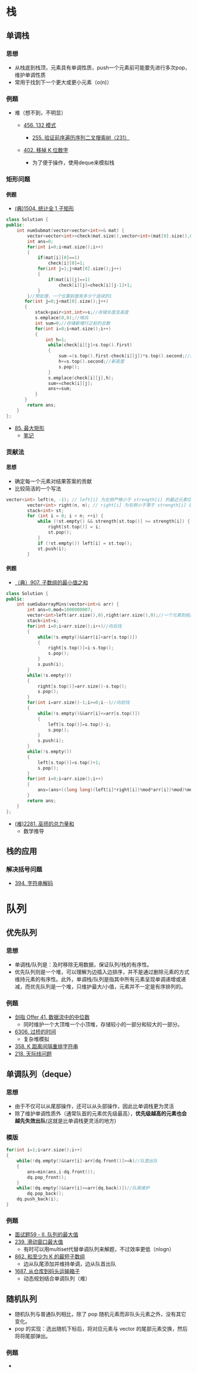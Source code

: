 # 栈
## 单调栈
### 思想
- 从栈底到栈顶，元素具有单调性质，push一个元素前可能要先进行多次pop，维护单调性质
- 常用于找到下一个更大或更小元素（o(n)）

### 例题

- 难（想不到，不明显）

  - [456. 132 模式 ](https://leetcode.cn/problems/132-pattern/)
    - [255. 验证前序遍历序列二叉搜索树（231）](https://leetcode.cn/problems/verify-preorder-sequence-in-binary-search-tree/)
  
  - [402. 移掉 K 位数字](https://leetcode.cn/problems/remove-k-digits/)
    - 为了便于操作，使用deque来模拟栈

### 矩形问题
#### 例题

- [(典)1504. 统计全 1 子矩形](https://leetcode.cn/problems/count-submatrices-with-all-ones/)

```c++
class Solution {
public:
    int numSubmat(vector<vector<int>>& mat) {
        vector<vector<int>>check(mat.size(),vector<int>(mat[0].size(),0));
        int ans=0;
        for(int i=0;i<mat.size();i++)
        {
            if(mat[i][0]==1)
                check[i][0]=1;
            for(int j=1;j<mat[0].size();j++)
            {
                if(mat[i][j]==1)
                    check[i][j]=check[i][j-1]+1;
            }   
        }//预处理，一个位置前面有多少个连续的1
       for(int j=0;j<mat[0].size();j++)
       {
           stack<pair<int,int>>s;//存储长度及高度
           s.emplace(0,0);//哨兵
           int sum=0;//存储新增行之前的总数
           for(int i=0;i<mat.size();i++)
           {
               int h=1;
                while(check[i][j]<s.top().first)
                {
                    sum-=(s.top().first-check[i][j])*s.top().second;//前面行不能再用的元素
                    h+=s.top().second;//新高度
                    s.pop();
                }
                s.emplace(check[i][j],h);
                sum+=check[i][j];
                ans+=sum;
           }
       }
        return ans;
    }
};
```

- [85. 最大矩形 ](https://leetcode.cn/problems/maximal-rectangle/)
  - [笔记](https://leetcode.cn/problems/maximal-rectangle/solution/c-by-thdlrt-x2pp/)

### 贡献法
#### 思想
- 确定每一个元素对结果答案的贡献
- 比较简洁的一个写法
```c++
vector<int> left(n, -1); // left[i] 为左侧严格小于 strength[i] 的最近元素位置（不存在时为 -1）
        vector<int> right(n, n); // right[i] 为右侧小于等于 strength[i] 的最近元素位置（不存在时为 n）
        stack<int> st;
        for (int i = 0; i < n; ++i) {
            while (!st.empty() && strength[st.top()] >= strength[i]) {
                right[st.top()] = i;
                st.pop();
            }
            if (!st.empty()) left[i] = st.top();
            st.push(i);
        }
```
#### 例题
- [（典）907. 子数组的最小值之和](https://leetcode.cn/problems/sum-of-subarray-minimums/)
```c++
class Solution {
public:
    int sumSubarrayMins(vector<int>& arr) {
        int ans=0,mod=1000000007;
        vector<int>left(arr.size(),0),right(arr.size(),0);//一个元素到前/后一个更小值的距离（即其是子数组内最小元素的范围）
        stack<int>s;
        for(int i=0;i<arr.size();i++)//向后找
        {
            while(!s.empty()&&arr[i]<arr[s.top()])
            {
                right[s.top()]=i-s.top();
                s.pop();
            }
            s.push(i);
        }
        while(!s.empty())
        {
            right[s.top()]=arr.size()-s.top();
            s.pop();
        }
        for(int i=arr.size()-1;i>=0;i--)//向前找
        {
            while(!s.empty()&&arr[i]<=arr[s.top()])
            {
                left[s.top()]=s.top()-i;
                s.pop();
            }
            s.push(i);
        }
        while(!s.empty())
        {
            left[s.top()]=s.top()+1;
            s.pop();
        }
        for(int i=0;i<arr.size();i++)
        {
            ans=(ans+((long long)(left[i]*right[i])%mod*arr[i])%mod)%mod;
        }
        return ans;
    }
};
```
- [(难)2281. 巫师的总力量和](https://leetcode.cn/problems/sum-of-total-strength-of-wizards/)
    - 数学推导

## 栈的应用

### 解决括号问题

- [394. 字符串解码](https://leetcode.cn/problems/decode-string/)

# 队列
## 优先队列
### 思想

- 单调栈/队列是：及时移除无用数据，保证队列/栈的有序性。
- 优先队列则是一个堆，可以理解为边插入边排序，并不是通过删除元素的方式维持元素的有序性。此外，单调栈/队列是指其中所有元素呈现单调递增或递减，而优先队列是一个堆，只维护最大/小值，元素并不一定是有序排列的。

### 例题
- [剑指 Offer 41. 数据流中的中位数](https://leetcode.cn/problems/shu-ju-liu-zhong-de-zhong-wei-shu-lcof/)
    - 同时维护一个大顶堆一个小顶堆，存储较小的一部分和较大的一部分。
- [6306. 过桥的时间 ](https://leetcode.cn/problems/time-to-cross-a-bridge/submissions/)
    - 复杂堆模拟
- [358. K 距离间隔重排字符串](https://leetcode.cn/problems/rearrange-string-k-distance-apart/?envType=study-plan&id=shu-ju-jie-gou-jin-jie&plan=data-structures&plan_progress=chpajx1)
- [218. 天际线问题](https://leetcode.cn/problems/the-skyline-problem/)
## 单调队列（deque）
### 思想
- 由于不仅可以从尾部操作，还可以从头部操作，因此比单调栈更为灵活
- 除了维护单调性质外（通常队首的元素优先级最高），**优先级越高的元素也会越先失效出队**(这就是比单调栈更灵活的地方)
### 模版
```c++
for(int i=1;i<arr.size();i++)
{
    while(!dq.empty()&&arr[i]-arr[dq.front()]>=k)//队首出队
    {
        ans=min(ans,i-dq.front());
        dq.pop_front();
    }
    while(!dq.empty()&&arr[i]<=arr[dq.back()])//队尾维护
        dq.pop_back();
    dq.push_back(i);
}
```
### 例题
- [面试题59 - II. 队列的最大值](https://leetcode.cn/problems/dui-lie-de-zui-da-zhi-lcof/submissions/) 
- [239. 滑动窗口最大值](https://leetcode.cn/problems/sliding-window-maximum/submissions/)
    - 有时可以用multiset代替单调队列来解题，不过效率更低（nlogn）
- [862. 和至少为 K 的最短子数组](https://leetcode.cn/problems/shortest-subarray-with-sum-at-least-k/solution/liang-zhang-tu-miao-dong-dan-diao-dui-li-9fvh/)
    - 边从队尾添加并维持单调，边从队首出队
- [1687. 从仓库到码头运输箱子](https://leetcode.cn/problems/delivering-boxes-from-storage-to-ports/)
    - 动态规划结合单调队列（难）
## 随机队列
- 随机队列与普通队列相比，除了 pop 随机元素而非队头元素之外，没有其它变化。
- pop 的实现：选出随机下标后，将对应元素与 vector 的尾部元素交换，然后将将尾部弹出。
### 例题
- 